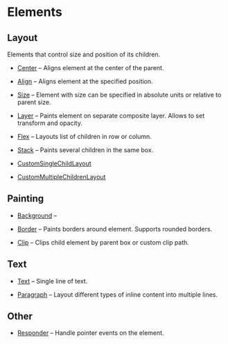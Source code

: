 # Elements

## Layout

Elements that control size and position of its children.

- [Center]() &ndash; Aligns element at the center of the parent.

- [Align]() &ndash; Aligns element at the specified position.

- [Size]() &ndash; Element with size 
can be specified in absolute units or relative to parent size.

- [Layer]() &ndash; Paints element on separate composite layer.
Allows to set transform and opacity.

- [Flex]() &ndash; Layouts list of children in row or column.

- [Stack]() &ndash; Paints several children in the same box.

- [CustomSingleChildLayout]()

- [CustomMultipleChildrenLayout]()
   
## Painting

- [Background]() &ndash; 

- [Border]() &ndash; 
Paints borders around element. Supports rounded borders.

- [Clip]() &ndash; 
Clips child element by parent box or custom clip path.

## Text

- [Text]() &ndash; Single line of text.

- [Paragraph]() &ndash; Layout different types of inline content into multiple lines.

## Other

- [Responder]() &ndash; Handle pointer events on the element.
    